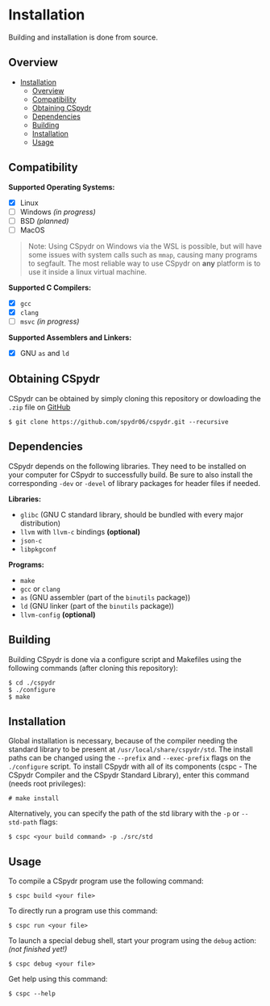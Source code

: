 # Installation

Building and installation is done from source.

## Overview
- [Installation](#installation)
  - [Overview](#overview)
  - [Compatibility](#compatibility)
  - [Obtaining CSpydr](#obtaining-cspydr)
  - [Dependencies](#dependencies)
  - [Building](#building)
  - [Installation](#installation-1)
  - [Usage](#usage)

## Compatibility

**Supported Operating Systems:**
- [x] Linux
- [ ] Windows *(in progress)*
- [ ] BSD *(planned)*
- [ ] MacOS

> Note:
> Using CSpydr on Windows via the WSL is possible, but will have some issues with system calls such as `mmap`, causing many programs to segfault.
> The most reliable way to use CSpydr on **any** platform is to use it inside a linux virtual machine.

**Supported C Compilers:**
- [x] `gcc`
- [x] `clang`
- [ ] `msvc` *(in progress)*

**Supported Assemblers and Linkers:**
- [x] GNU `as` and `ld`

## Obtaining CSpydr

CSpydr can be obtained by simply cloning this repository or dowloading the `.zip` file on [GitHub](https://github.com/spydr06/cspydr.git)
```console
$ git clone https://github.com/spydr06/cspydr.git --recursive
```

## Dependencies

CSpydr depends on the following libraries. They need to be installed on your computer for CSpydr to successfully build. Be sure to also install the corresponding `-dev` or `-devel` of library packages for header files if needed.

**Libraries:**
- `glibc` (GNU C standard library, should be bundled with every major distribution)
- `llvm` with `llvm-c` bindings **(optional)**
- `json-c`
- `libpkgconf`

**Programs:**
- `make`
- `gcc` or `clang`
- `as` (GNU assembler (part of the `binutils` package))
- `ld` (GNU linker (part of the `binutils` package))
- `llvm-config` **(optional)**

## Building
Building CSpydr is done via a configure script and Makefiles using the following commands (after cloning this repository):

```console
$ cd ./cspydr
$ ./configure
$ make
```

## Installation

Global installation is necessary, because of the compiler needing the standard library to be present at `/usr/local/share/cspydr/std`.
The install paths can be changed using the `--prefix` and `--exec-prefix` flags on the `./configure` script.
To install CSpydr with all of its components (cspc - The CSpydr Compiler and the CSpydr Standard Library), enter this command (needs root privileges):
```console
# make install
```
Alternatively, you can specify the path of the std library with the `-p` or `--std-path` flags:
```console
$ cspc <your build command> -p ./src/std
```

## Usage

To compile a CSpydr program use the following command:
```console
$ cspc build <your file>
```
To directly run a program use this command:
```console
$ cspc run <your file>
```
To launch a special debug shell, start your program using the `debug` action:
<br/>
*(not finished yet!)*
```console
$ cspc debug <your file>
```

Get help using this command:
```console
$ cspc --help
```
